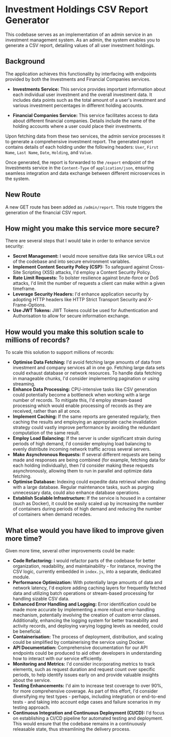 # Investment Holdings CSV Report Generator

This codebase serves as an implementation of an admin service in an investment management system. As an admin, the system enables you to generate a CSV report, detailing values of all user investment holdings.

## Background

The application achieves this functionality by interfacing with endpoints provided by both the Investments and Financial Companies services.

- **Investments Service:** This service provides important information about each individual user investment and the overall investment data. It includes data points such as the total amount of a user's investment and various investment percentages in different holding accounts.

- **Financial Companies Service:** This service facilitates access to data about different financial companies. Details include the name of the holding accounts where a user could place their investments.

Upon fetching data from these two services, the admin service processes it to generate a comprehensive investment report. The generated report contains details of each holding under the following headers: `User`, `First Name`, `Last Name`, `Date`, `Holding`, and `Value`.

Once generated, the report is forwarded to the `/export` endpoint of the Investments service in the `Content-Type` of `application/json`, ensuring seamless integration and data exchange between different microservices in the system.

## New Route

A new GET route has been added as `/admin/report`. This route triggers the generation of the financial CSV report.

## How might you make this service more secure?

There are several steps that I would take in order to enhance service security:

- **Secret Management:** I would move sensitive data like service URLs out of the codebase and into secure environment variables.
- **Implement Content Security Policy (CSP):** To safeguard against Cross-Site Scripting (XSS) attacks, I'd employ a Content Security Policy.
- **Rate Limit Requests:** To bolster resilience against brute-force or DoS attacks, I'd limit the number of requests a client can make within a given timeframe.
- **Leverage Security Headers:** I'd enhance application security by adopting HTTP headers like HTTP Strict Transport Security and X-Frame-Options.
- **Use JWT Tokens:** JWT Tokens could be used for Authentication and Authorisation to allow for secure information exchange.

## How would you make this solution scale to millions of records?

To scale this solution to support millions of records:

- **Optimise Data Fetching:** I'd avoid fetching large amounts of data from investment and company services all in one go. Fetching large data sets could exhaust database or network resources. To handle data fetching in manageable chunks, I'd consider implementing pagination or using streaming.
- **Enhance Data Processing:** CPU-intensive tasks like CSV generation could potentially become a bottleneck when working with a large number of records. To mitigate this, I'd employ stream-based processing which would enable processing of records as they are received, rather than all at once.
- **Implement Caching:** If the same reports are generated regularly, then caching the results and employing an appropriate cache invalidation strategy could vastly improve performance by avoiding the redundant computation of the same result.
- **Employ Load Balancing:** If the server is under significant strain during periods of high demand, I'd consider employing load balancing to evenly distribute incoming network traffic across several servers.
- **Make Asynchronous Requests:** If several different requests are being made and responses are being combined (for example, fetching data for each holding individually), then I'd consider making these requests asynchronously, allowing them to run in parallel and optimize data fetching.
- **Optimise Database:** Indexing could expedite data retrieval when dealing with a large database. Regular maintenance tasks, such as purging unnecessary data, could also enhance database operations.
- **Establish Scalable Infrastructure:** If the service is housed in a container (such as Docker), it could be easily scaled up by increasing the number of containers during periods of high demand and reducing the number of containers when demand recedes.

## What else would you have liked to improve given more time?

Given more time, several other improvements could be made:

- **Code Refactoring:** I would refactor parts of the codebase for better organization, readability, and maintainability - for instance, moving the CSV logic, currently embedded in `index.js`, into a separate, dedicated module.
- **Performance Optimization:** With potentially large amounts of data and network latency, I'd explore adding caching layers for frequently fetched data and utilizing batch operations or stream-based processing for handling sizable CSV data.
- **Enhanced Error Handling and Logging:** Error identification could be made more accurate by implementing a more robust error-handling mechanism, potentially involving the creation of custom error classes. Additionally, enhancing the logging system for better traceability and activity records, and deploying varying logging levels as needed, could be beneficial.
- **Containerisation:** The process of deployment, distribution, and scaling could be simplified by containerising the service using Docker.
- **API Documentation:** Comprehensive documentation for our API endpoints could be produced to aid other developers in understanding how to interact with our service efficiently.
- **Monitoring and Metrics:** I'd consider incorporating metrics to track elements, such as request duration and request count over specific periods, to help identify issues early on and provide valuable insights about the service.
- **Testing Enhancements:** I'd aim to increase test coverage to over 90%, for more comprehensive coverage. As part of this effort, I'd consider diversifying my test types - perhaps, including integration or end-to-end tests - and taking into account edge cases and failure scenarios in my testing approach.
- **Continuous Integration and Continuous Deployment (CI/CD):** I'd focus on establishing a CI/CD pipeline for automated testing and deployment. This would ensure that the codebase remains in a continuously releasable state, thus streamlining the delivery process.
